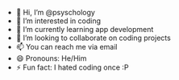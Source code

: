 - 👋 Hi, I’m @psyschology
- 👀 I’m interested in coding
- 🌱 I’m currently learning app development
- 💞️ I’m looking to collaborate on coding projects
- 📫 You can reach me via email 
- 😄 Pronouns: He/Him
- ⚡ Fun fact: I hated coding once :P

<!---
psyschology/psyschology is a ✨ special ✨ repository because its `README.md` (this file) appears on your GitHub profile.
You can click the Preview link to take a look at your changes.
--->
